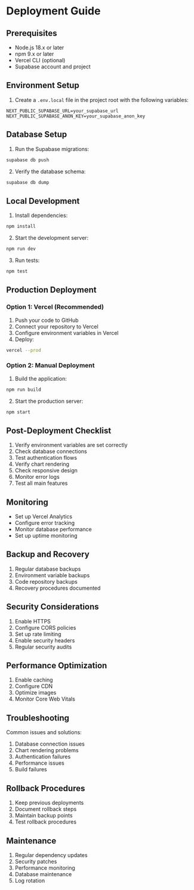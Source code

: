 # Deployment Guide

## Prerequisites
- Node.js 18.x or later
- npm 9.x or later
- Vercel CLI (optional)
- Supabase account and project

## Environment Setup
1. Create a `.env.local` file in the project root with the following variables:
```env
NEXT_PUBLIC_SUPABASE_URL=your_supabase_url
NEXT_PUBLIC_SUPABASE_ANON_KEY=your_supabase_anon_key
```

## Database Setup
1. Run the Supabase migrations:
```bash
supabase db push
```

2. Verify the database schema:
```bash
supabase db dump
```

## Local Development
1. Install dependencies:
```bash
npm install
```

2. Start the development server:
```bash
npm run dev
```

3. Run tests:
```bash
npm test
```

## Production Deployment

### Option 1: Vercel (Recommended)
1. Push your code to GitHub
2. Connect your repository to Vercel
3. Configure environment variables in Vercel
4. Deploy:
```bash
vercel --prod
```

### Option 2: Manual Deployment
1. Build the application:
```bash
npm run build
```

2. Start the production server:
```bash
npm start
```

## Post-Deployment Checklist
1. Verify environment variables are set correctly
2. Check database connections
3. Test authentication flows
4. Verify chart rendering
5. Check responsive design
6. Monitor error logs
7. Test all main features

## Monitoring
- Set up Vercel Analytics
- Configure error tracking
- Monitor database performance
- Set up uptime monitoring

## Backup and Recovery
1. Regular database backups
2. Environment variable backups
3. Code repository backups
4. Recovery procedures documented

## Security Considerations
1. Enable HTTPS
2. Configure CORS policies
3. Set up rate limiting
4. Enable security headers
5. Regular security audits

## Performance Optimization
1. Enable caching
2. Configure CDN
3. Optimize images
4. Monitor Core Web Vitals

## Troubleshooting
Common issues and solutions:
1. Database connection issues
2. Chart rendering problems
3. Authentication failures
4. Performance issues
5. Build failures

## Rollback Procedures
1. Keep previous deployments
2. Document rollback steps
3. Maintain backup points
4. Test rollback procedures

## Maintenance
1. Regular dependency updates
2. Security patches
3. Performance monitoring
4. Database maintenance
5. Log rotation 